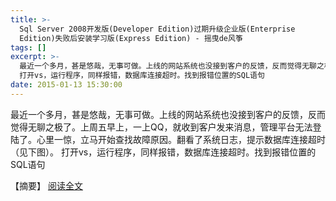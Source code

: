 ```yaml
---
title: >-
  Sql Server 2008开发版(Developer Edition)过期升级企业版(Enterprise
  Edition)失败后安装学习版(Express Edition) - 摇曳de风筝
tags: []
excerpt: >-
  最近一个多月，甚是悠哉，无事可做。上线的网站系统也没接到客户的反馈，反而觉得无聊之极了。上周五早上，一上QQ，就收到客户发来消息，管理平台无法登陆了。心里一惊，立马开始查找故障原因。翻看了系统日志，提示数据库连接超时（见下图）。
  打开vs，运行程序，同样报错，数据库连接超时。找到报错位置的SQL语句
date: 2015-01-13 15:30:00
---
```


最近一个多月，甚是悠哉，无事可做。上线的网站系统也没接到客户的反馈，反而觉得无聊之极了。上周五早上，一上QQ，就收到客户发来消息，管理平台无法登陆了。心里一惊，立马开始查找故障原因。翻看了系统日志，提示数据库连接超时（见下图）。 打开vs，运行程序，同样报错，数据库连接超时。找到报错位置的SQL语句
<!-- more -->
【摘要】 [阅读全文](https://www.cnblogs.com/pinzi/p/4224966.html)